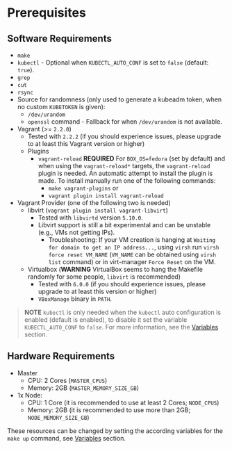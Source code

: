 # Prerequisites

## Software Requirements

* `make`
* `kubectl` - Optional when `KUBECTL_AUTO_CONF` is set to `false` (default: `true`).
* `grep`
* `cut`
* `rsync`
* Source for randomness (only used to generate a kubeadm token, when no custom `KUBETOKEN` is given):
  * `/dev/urandom`
  * `openssl` command - Fallback for when `/dev/urandom` is not available.
* Vagrant (>= `2.2.0`)
  * Tested with `2.2.2` (if you should experience issues, please upgrade to at least this Vagrant version or higher)
  * Plugins
    * `vagrant-reload` **REQUIRED** For `BOX_OS=fedora` (set by default) and when using the `vagrant-reload*` targets, the `vagrant-reload` plugin is needed. An automatic attempt to install the plugin is made. To install manually run one of the following commands:
      * `make vagrant-plugins` or
      * `vagrant plugin install vagrant-reload`
* Vagrant Provider (one of the following two is needed)
  * libvirt (`vagrant plugin install vagrant-libvirt`)
    * Tested with `libvirtd` version `5.10.0`.
    * Libvirt support is still a bit experimental and can be unstable (e.g., VMs not getting IPs).
      * Troubleshooting: If your VM creation is hanging at `Waiting for domain to get an IP address...`, using `virsh` run `virsh force reset VM_NAME` (`VM_NAME` can be obtained using `virsh list` command) or in virt-manager `Force Reset` on the VM.
  * Virtualbox (**WARNING** VirtualBox seems to hang the Makefile randomly for some people, `libvirt` is recommended)
    * Tested with `6.0.0` (if you should experience issues, please upgrade to at least this version or higher)
    * `VBoxManage` binary in `PATH`.

> **NOTE** `kubectl` is only needed when the `kubectl` auto configuration is enabled (default is enabled), to disable it set the variable `KUBECTL_AUTO_CONF` to `false`.
> For more information, see the [Variables](#variables) section.

## Hardware Requirements

* Master
  * CPU: 2 Cores (`MASTER_CPUS`)
  * Memory: 2GB (`MASTER_MEMORY_SIZE_GB`)
* 1x Node:
  * CPU: 1 Core (it is recommended to use at least 2 Cores; `NODE_CPUS`)
  * Memory: 2GB (it is recommended to use more than 2GB; `NODE_MEMORY_SIZE_GB`)

These resources can be changed by setting the according variables for the `make up` command, see [Variables](#variables) section.
